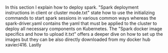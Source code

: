 In this section I explain how to deploy spark. "Spark deployment instructions in client or cluster mode.txt" state how to use the initializing commands to start spark sessions in various common ways whereas the spark-driver.yaml contains the yaml that must be applied to the cluster to deploy all necessary components on Kubernetes.
The "Spark docker image specifics and how to upload it.txt" offers a deeper dive on how to set up the images but they can be also directly downloaded from my docker hub xavier/416.
Lastly
